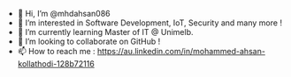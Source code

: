 - 👋 Hi, I’m @mhdahsan086
- 👀 I’m interested in Software Development, IoT, Security and many more !
- 🌱 I’m currently learning Master of IT @ Unimelb.
- 💞️ I’m looking to collaborate on GitHub ! 
- 📫 How to reach me : https://au.linkedin.com/in/mohammed-ahsan-kollathodi-128b72116

<!---
mhdahsan086/mhdahsan086 is a ✨ special ✨ repository because its `README.md` (this file) appears on your GitHub profile.
You can click the Preview link to take a look at your changes.
--->
